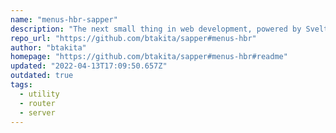 ```yaml
---
name: "menus-hbr-sapper"
description: "The next small thing in web development, powered by Svelte...with Hash Based Routing...customized for menus.com"
repo_url: "https://github.com/btakita/sapper#menus-hbr"
author: "btakita"
homepage: "https://github.com/btakita/sapper#menus-hbr#readme"
updated: "2022-04-13T17:09:50.657Z"
outdated: true
tags: 
  - utility
  - router
  - server
---
```

